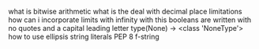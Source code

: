 what is bitwise arithmetic
what is the deal with decimal place limitations
how can i incorporate limits with infinity with this
booleans are written with no quotes and a capital leading letter
type(None) -> <class 'NoneType'>
how to use ellipsis
string literals
PEP 8
f-string